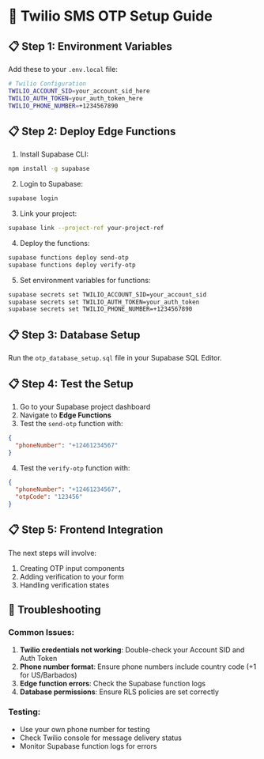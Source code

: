 # 🚀 Twilio SMS OTP Setup Guide

## 📋 Step 1: Environment Variables

Add these to your `.env.local` file:

```bash
# Twilio Configuration
TWILIO_ACCOUNT_SID=your_account_sid_here
TWILIO_AUTH_TOKEN=your_auth_token_here
TWILIO_PHONE_NUMBER=+1234567890
```

## 📋 Step 2: Deploy Edge Functions

1. Install Supabase CLI:
```bash
npm install -g supabase
```

2. Login to Supabase:
```bash
supabase login
```

3. Link your project:
```bash
supabase link --project-ref your-project-ref
```

4. Deploy the functions:
```bash
supabase functions deploy send-otp
supabase functions deploy verify-otp
```

5. Set environment variables for functions:
```bash
supabase secrets set TWILIO_ACCOUNT_SID=your_account_sid
supabase secrets set TWILIO_AUTH_TOKEN=your_auth_token
supabase secrets set TWILIO_PHONE_NUMBER=+1234567890
```

## 📋 Step 3: Database Setup

Run the `otp_database_setup.sql` file in your Supabase SQL Editor.

## 📋 Step 4: Test the Setup

1. Go to your Supabase project dashboard
2. Navigate to **Edge Functions**
3. Test the `send-otp` function with:
```json
{
  "phoneNumber": "+12461234567"
}
```

4. Test the `verify-otp` function with:
```json
{
  "phoneNumber": "+12461234567",
  "otpCode": "123456"
}
```

## 📋 Step 5: Frontend Integration

The next steps will involve:
1. Creating OTP input components
2. Adding verification to your form
3. Handling verification states

## 🔧 Troubleshooting

### Common Issues:
1. **Twilio credentials not working**: Double-check your Account SID and Auth Token
2. **Phone number format**: Ensure phone numbers include country code (+1 for US/Barbados)
3. **Edge function errors**: Check the Supabase function logs
4. **Database permissions**: Ensure RLS policies are set correctly

### Testing:
- Use your own phone number for testing
- Check Twilio console for message delivery status
- Monitor Supabase function logs for errors
